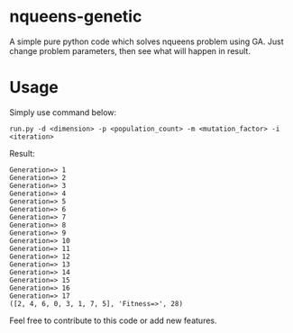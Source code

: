 # nqueens-genetic
A simple pure python code which solves nqueens problem using GA. Just change problem parameters, then see what will happen in result.


# Usage
Simply use command below:

```batch
run.py -d <dimension> -p <population_count> -m <mutation_factor> -i <iteration>
```

Result:

```batch
Generation=> 1 
Generation=> 2
Generation=> 3
Generation=> 4
Generation=> 5
Generation=> 6
Generation=> 7
Generation=> 8
Generation=> 9
Generation=> 10
Generation=> 11
Generation=> 12
Generation=> 13
Generation=> 14
Generation=> 15
Generation=> 16
Generation=> 17
([2, 4, 6, 0, 3, 1, 7, 5], 'Fitness=>', 28)
```

Feel free to contribute to this code or add new features.



